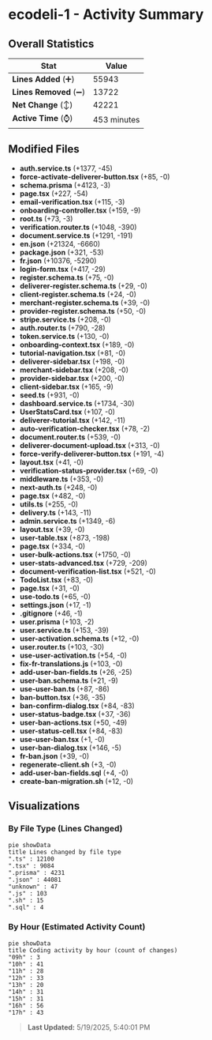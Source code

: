 # ecodeli-1 - Activity Summary 

## Overall Statistics

| Stat                   | Value                                                             |
| ---------------------- | ----------------------------------------------------------------- |
| **Lines Added** (➕)   | 55943                                          |
| **Lines Removed** (➖) | 13722                                        |
| **Net Change** (↕)    | 42221                |
| **Active Time** (⌚)   | 453 minutes |


## Modified Files
- **auth.service.ts** (+1377, -45)
- **force-activate-deliverer-button.tsx** (+85, -0)
- **schema.prisma** (+4123, -3)
- **page.tsx** (+227, -54)
- **email-verification.tsx** (+115, -3)
- **onboarding-controller.tsx** (+159, -9)
- **root.ts** (+73, -3)
- **verification.router.ts** (+1048, -390)
- **document.service.ts** (+1291, -191)
- **en.json** (+21324, -6660)
- **package.json** (+321, -53)
- **fr.json** (+10376, -5290)
- **login-form.tsx** (+417, -29)
- **register.schema.ts** (+75, -0)
- **deliverer-register.schema.ts** (+29, -0)
- **client-register.schema.ts** (+24, -0)
- **merchant-register.schema.ts** (+39, -0)
- **provider-register.schema.ts** (+50, -0)
- **stripe.service.ts** (+208, -0)
- **auth.router.ts** (+790, -28)
- **token.service.ts** (+130, -0)
- **onboarding-context.tsx** (+189, -0)
- **tutorial-navigation.tsx** (+81, -0)
- **deliverer-sidebar.tsx** (+198, -0)
- **merchant-sidebar.tsx** (+208, -0)
- **provider-sidebar.tsx** (+200, -0)
- **client-sidebar.tsx** (+165, -9)
- **seed.ts** (+931, -0)
- **dashboard.service.ts** (+1734, -30)
- **UserStatsCard.tsx** (+107, -0)
- **deliverer-tutorial.tsx** (+142, -11)
- **auto-verification-checker.tsx** (+78, -2)
- **document.router.ts** (+539, -0)
- **deliverer-document-upload.tsx** (+313, -0)
- **force-verify-deliverer-button.tsx** (+191, -4)
- **layout.tsx** (+41, -0)
- **verification-status-provider.tsx** (+69, -0)
- **middleware.ts** (+353, -0)
- **next-auth.ts** (+248, -0)
- **page.tsx** (+482, -0)
- **utils.ts** (+255, -0)
- **delivery.ts** (+143, -11)
- **admin.service.ts** (+1349, -6)
- **layout.tsx** (+39, -0)
- **user-table.tsx** (+873, -198)
- **page.tsx** (+334, -0)
- **user-bulk-actions.tsx** (+1750, -0)
- **user-stats-advanced.tsx** (+729, -209)
- **document-verification-list.tsx** (+521, -0)
- **TodoList.tsx** (+83, -0)
- **page.tsx** (+31, -0)
- **use-todo.ts** (+65, -0)
- **settings.json** (+17, -1)
- **.gitignore** (+46, -1)
- **user.prisma** (+103, -2)
- **user.service.ts** (+153, -39)
- **user-activation.schema.ts** (+12, -0)
- **user.router.ts** (+103, -30)
- **use-user-activation.ts** (+54, -0)
- **fix-fr-translations.js** (+103, -0)
- **add-user-ban-fields.ts** (+26, -25)
- **user-ban.schema.ts** (+21, -9)
- **use-user-ban.ts** (+87, -86)
- **ban-button.tsx** (+36, -35)
- **ban-confirm-dialog.tsx** (+84, -83)
- **user-status-badge.tsx** (+37, -36)
- **user-ban-actions.tsx** (+50, -49)
- **user-status-cell.tsx** (+84, -83)
- **use-user-ban.tsx** (+1, -0)
- **user-ban-dialog.tsx** (+146, -5)
- **fr-ban.json** (+39, -0)
- **regenerate-client.sh** (+3, -0)
- **add-user-ban-fields.sql** (+4, -0)
- **create-ban-migration.sh** (+12, -0)

## Visualizations

### By File Type (Lines Changed)

```mermaid
pie showData
title Lines changed by file type
".ts" : 12100
".tsx" : 9084
".prisma" : 4231
".json" : 44081
"unknown" : 47
".js" : 103
".sh" : 15
".sql" : 4
```

### By Hour (Estimated Activity Count)

```mermaid
pie showData
title Coding activity by hour (count of changes)
"09h" : 3
"10h" : 41
"11h" : 28
"12h" : 33
"13h" : 20
"14h" : 31
"15h" : 31
"16h" : 56
"17h" : 43
```


> **Last Updated:** 5/19/2025, 5:40:01 PM